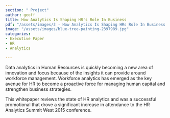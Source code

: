 ```yaml
---
section: " Project"
author: geoff
title: How Analytics Is Shaping HR's Role In Business
pdf: "/assets/images/3 - How Analytics Is Shaping HRs Role In Business.pdf"
image: "/assets/images/blue-tree-painting-2397989.jpg"
categories:
- Executive Paper
- HR
- Analytics

---
```

Data analytics in Human Resources is quickly becoming a new area of innovation and focus because of the insights it can provide around workforce management. Workforce analytics has emerged as the key avenue for HR to become a proactive force for managing human capital and strengthen business strategies.

This whitepaper reviews the state of HR analytics and was a successful promotional that drove a significant increase in attendance to the HR Analytics Summit West 2015 conference.